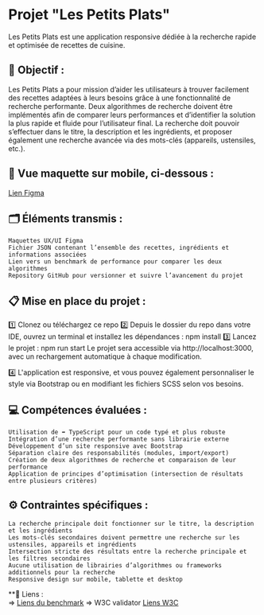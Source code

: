 # Projet "Les Petits Plats" </br>

Les Petits Plats est une application responsive dédiée à la recherche rapide et optimisée de recettes de cuisine.

## 🎯 Objectif : </br>

Les Petits Plats a pour mission d’aider les utilisateurs à trouver facilement des recettes adaptées à leurs besoins grâce à une fonctionnalité de recherche performante. Deux algorithmes de recherche doivent être implémentés afin de comparer leurs performances et d’identifier la solution la plus rapide et fluide pour l’utilisateur final. La recherche doit pouvoir s’effectuer dans le titre, la description et les ingrédients, et proposer également une recherche avancée via des mots-clés (appareils, ustensiles, etc.).

## 📱 Vue maquette sur mobile, ci-dessous : </br>

[Lien Figma](https://www.figma.com/file/xqeE1ZKlHUWi2Efo8r73NK)

## 🗂️ Éléments transmis : </br>

    Maquettes UX/UI Figma
    Fichier JSON contenant l’ensemble des recettes, ingrédients et informations associées
    Lien vers un benchmark de performance pour comparer les deux algorithmes
    Repository GitHub pour versionner et suivre l’avancement du projet

## 📋 Mise en place du projet : </br>

1️⃣ Clonez ou téléchargez ce repo
2️⃣ Depuis le dossier du repo dans votre IDE, ouvrez un terminal et installez les dépendances :
npm install
3️⃣ Lancez le projet :
npm run start
Le projet sera accessible via http://localhost:3000, avec un rechargement automatique à chaque modification.

4️⃣ L'application est responsive, et vous pouvez également personnaliser le style via Bootstrap ou en modifiant les fichiers SCSS selon vos besoins.

## 💻 Compétences évaluées : </br>

    Utilisation de ➡️ TypeScript pour un code typé et plus robuste
    Intégration d’une recherche performante sans librairie externe
    Développement d’un site responsive avec Bootstrap
    Séparation claire des responsabilités (modules, import/export)
    Création de deux algorithmes de recherche et comparaison de leur performance
    Application de principes d’optimisation (intersection de résultats entre plusieurs critères)

## ⚙️ Contraintes spécifiques : </br>

    La recherche principale doit fonctionner sur le titre, la description et les ingrédients
    Les mots-clés secondaires doivent permettre une recherche sur les ustensiles, appareils et ingrédients
    Intersection stricte des résultats entre la recherche principale et les filtres secondaires
    Aucune utilisation de librairies d’algorithmes ou frameworks additionnels pour la recherche
    Responsive design sur mobile, tablette et desktop

**🔗 Liens : </br>
=> 
[Liens du benchmark](https://jsben.ch/uTLlJ)
=> W3C validator 
[Liens W3C](https://validator.w3.org/nu/?doc=https%3A%2F%2Fnebulot.github.io%2FNebulotelodie_LesPetitsPlats%2F)





